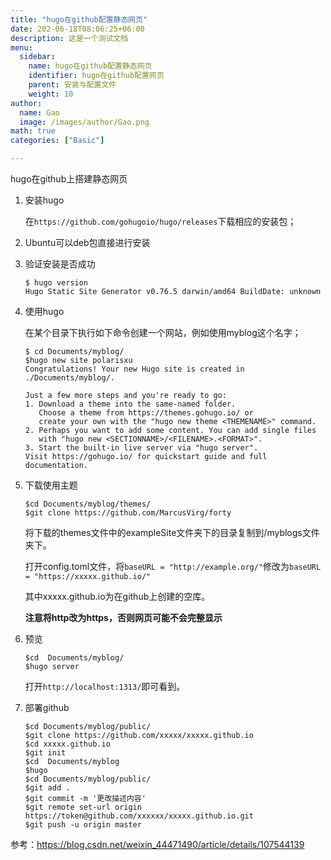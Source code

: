 ```yaml
---
title: "hugo在github配置静态网页"
date: 202-06-18T08:06:25+06:00
description: 这是一个测试文档
menu:
  sidebar:
    name: hugo在github配置静态网页
    identifier: hugo在github配置网页
    parent: 安装与配置文件
    weight: 10
author:
  name: Gao
  image: /images/author/Gao.png
math: true
categories: ["Basic"]

---
```




hugo在github上搭建静态网页

1. 安装hugo

   在`https://github.com/gohugoio/hugo/releases`下载相应的安装包；

2. Ubuntu可以deb包直接进行安装
3. 验证安装是否成功 

   ```shell
   $ hugo version
   Hugo Static Site Generator v0.76.5 darwin/amd64 BuildDate: unknown
   ```

 4. 使用hugo

    在某个目录下执行如下命令创建一个网站，例如使用myblog这个名字；

    ```shell
    $ cd Documents/myblog/
    $hugo new site polarisxu
    Congratulations! Your new Hugo site is created in ./Documents/myblog/.
     
    Just a few more steps and you're ready to go:
    1. Download a theme into the same-named folder.
       Choose a theme from https://themes.gohugo.io/ or
       create your own with the "hugo new theme <THEMENAME>" command.
    2. Perhaps you want to add some content. You can add single files
       with "hugo new <SECTIONNAME>/<FILENAME>.<FORMAT>".
    3. Start the built-in live server via "hugo server".
    Visit https://gohugo.io/ for quickstart guide and full documentation.
    
    ```

 5. 下载使用主题

    ```shell
    $cd Documents/myblog/themes/
    $git clone https://github.com/MarcusVirg/forty
    ```

    将下载的themes文件中的exampleSite文件夹下的目录复制到/myblogs文件夹下。

    打开config.toml文件，将`baseURL = "http://example.org/"`修改为`baseURL = "https://xxxxx.github.io/"`

    其中xxxxx.github.io为在github上创建的空库。

    **注意将http改为https，否则网页可能不会完整显示**

 6. 预览

    ```shell
    $cd  Documents/myblog/
    $hugo server
    ```

    打开`http://localhost:1313/`即可看到。

 7. 部署github

    ```shell
    $cd Documents/myblog/public/
    $git clone https://github.com/xxxxx/xxxxx.github.io
    $cd xxxxx.github.io
    $git init
    $cd  Documents/myblog
    $hugo
    $cd Documents/myblog/public/
    $git add .
    $git commit -m '更改描述内容'
    $git remote set-url origin   https://token@github.com/xxxxxx/xxxxx.github.io.git
    $git push -u origin master
    
    ```

    

参考：https://blog.csdn.net/weixin_44471490/article/details/107544139

